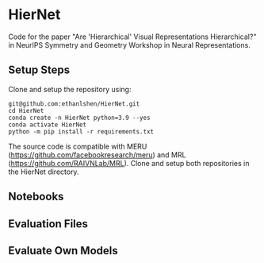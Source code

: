 # HierNet
Code for the paper "Are 'Hierarchical' Visual Representations Hierarchical?" in NeurIPS Symmetry and Geometry Workshop in Neural Representations.

## Setup Steps
Clone and setup the repository using:
```
git@github.com:ethanlshen/HierNet.git
cd HierNet
conda create -n HierNet python=3.9 --yes
conda activate HierNet
python -m pip install -r requirements.txt
```
The source code is compatible with MERU (https://github.com/facebookresearch/meru) and MRL (https://github.com/RAIVNLab/MRL). 
Clone and setup both repositories in the HierNet directory.

## Notebooks


## Evaluation Files


## Evaluate Own Models

